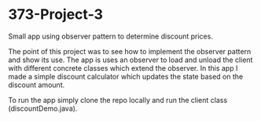 # 373-Project-3
Small app using observer pattern to determine discount prices. 

The point of this project was to see how to implement the observer pattern and show its use. The app is uses an 
observer to load and unload the client with different concrete classes which extend the observer. In this app
I made a simple discount calculator which updates the state based on the discount amount. 

To run the app simply clone the repo locally and run the client class (discountDemo.java).
